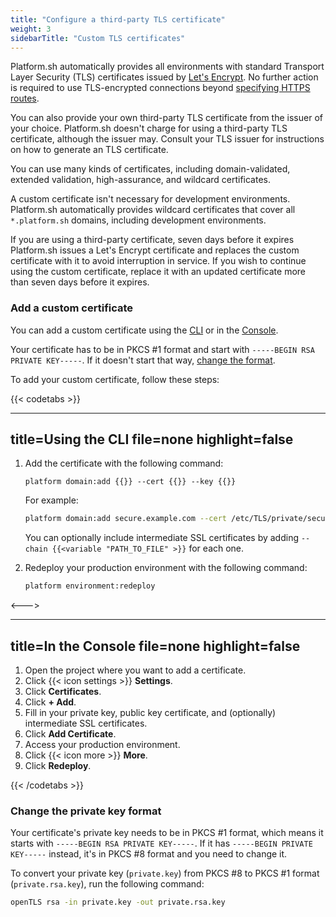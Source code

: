 ```yaml
---
title: "Configure a third-party TLS certificate"
weight: 3
sidebarTitle: "Custom TLS certificates"
---
```


Platform.sh automatically provides all environments with standard Transport Layer Security (TLS) certificates issued by [Let's Encrypt](https://letsencrypt.org/).
No further action is required to use TLS-encrypted connections beyond [specifying HTTPS routes](../../define-routes/https.md).

You can also provide your own third-party TLS certificate from the issuer of your choice.
Platform.sh doesn't charge for using a third-party TLS certificate, although the issuer may.
Consult your TLS issuer for instructions on how to generate an TLS certificate.

You can use many kinds of certificates, including domain-validated, extended validation, high-assurance, and wildcard certificates.

A custom certificate isn't necessary for development environments.
Platform.sh automatically provides wildcard certificates that cover all `*.platform.sh` domains, including development environments.

If you are using a third-party certificate, seven days before it expires
Platform.sh issues a Let's Encrypt certificate and replaces the custom certificate with it to avoid interruption in service.
If you wish to continue using the custom certificate,
replace it with an updated certificate more than seven days before it expires.

### Add a custom certificate

You can add a custom certificate using the [CLI](../../administration/cli/_index.md) or in the [Console](../../administration/web/_index.md).

Your certificate has to be in PKCS #1 format and start with `-----BEGIN RSA PRIVATE KEY-----`.
If it doesn't start that way, [change the format](#change-the-private-key-format).

To add your custom certificate, follow these steps:

{{< codetabs >}}

---
title=Using the CLI
file=none
highlight=false
---

1. Add the certificate with the following command:

   <!-- This is in HTML to get the variable shortcode to work properly -->
   <div class="highlight"><pre class="chroma"><code class="language-bash" data-lang="bash">platform domain:add {{<variable "YOUR_DOMAIN" >}} --cert {{<variable "PATH_TO_CERTIFICATE_FILE" >}} --key {{<variable "PATH_TO_PRIVATE_KEY_FILE" >}}</code></pre></div>

   For example:

   ```bash
   platform domain:add secure.example.com --cert /etc/TLS/private/secure-example-com.crt --key /etc/TLS/private/secure-example-com.key
   ```

   You can optionally include intermediate SSL certificates by adding <code>&hyphen;&hyphen;chain {{<variable "PATH_TO_FILE" >}}</code> for each one.

2. Redeploy your production environment with the following command:

   ```bash
   platform environment:redeploy
   ```

<--->

---
title=In the Console
file=none
highlight=false
---

1. Open the project where you want to add a certificate.
2. Click {{< icon settings >}} **Settings**.
3. Click **Certificates**.
4. Click **+ Add**.
5. Fill in your private key, public key certificate, and (optionally) intermediate SSL certificates.
6. Click **Add Certificate**.
7. Access your production environment.
8. Click {{< icon more >}} **More**.
9. Click **Redeploy**.

{{< /codetabs >}}

### Change the private key format

Your certificate's private key needs to be in PKCS #1 format, which means it starts with `-----BEGIN RSA PRIVATE KEY-----`.
If it has `-----BEGIN PRIVATE KEY-----` instead, it's in PKCS #8 format and you need to change it.

To convert your private key (`private.key`) from PKCS #8 to PKCS #1 format (`private.rsa.key`), run the following command:

```bash
openTLS rsa -in private.key -out private.rsa.key
```
